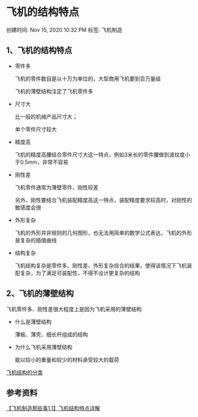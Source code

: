# 飞机的结构特点

创建时间: Nov 15, 2020 10:32 PM
标签: 飞机制造

## 1、飞机的结构特点

- 零件多

    飞机的零件数目是以十万为单位的，大型商用飞机要到百万量级

    飞机的薄壁结构注定了飞机零件多

- 尺寸大

    比一般的机械产品尺寸大；

    单个零件尺寸较大

- 精度高

    飞机的精度高腰结合零件尺寸大这一特点，例如3米长的零件腰做到波纹度小于0.5mm，非常不容易

- 刚性差

    飞机零件通常为薄壁零件，刚性较差

    另外，刚性要结合飞机装配精度高这一特点，装配精度要求较高时，对刚性的敏感度会很

- 外形复杂

    飞机的外形并非规则的几何图形，也无法用简单的数学公式表达，飞机的外形是复杂的插值曲线

- 结构复杂

    飞机结构复杂是零件多、刚性差、外形复杂综合的结果，使得该情况下飞机装配复杂，为了满足可装配性，不得不设计更复杂的结构

## 2、飞机的薄壁结构

飞机零件多、刚性差很大程度上是因为飞机采用的薄壁结构

- 什么是薄壁结构

    薄板、薄壳、细长杆组成的结构

- 为什么飞机采用薄壁结构

    能以较小的重量和较少的材料承受较大的载荷

[飞机结构的分类](%E9%A3%9E%E6%9C%BA%E7%BB%93%E6%9E%84%E7%9A%84%E5%88%86%E7%B1%BB%20a9d2bcbb8ce5463aa69679327b3eaa89.md) 

## 参考资料

[【飞机制造那些事1.1】飞机结构特点详解](https://zhuanlan.zhihu.com/p/36721765)